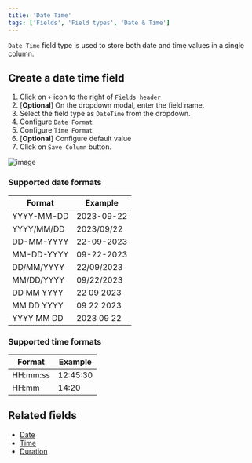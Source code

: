 ```yaml
---
title: 'Date Time'
tags: ['Fields', 'Field types', 'Date & Time']
---
```



`Date Time` field type is used to store both date and time values in a single column.

## Create a date time field
1. Click on `+` icon to the right of `Fields header`
2. [**Optional**] On the dropdown modal, enter the field name.
3. Select the field type as `DateTime` from the dropdown.
4. Configure `Date Format`
5. Configure `Time Format`
6. [**Optional**] Configure default value
7. Click on `Save Column` button.

![image](/img/v2/fields/datetime.png)

### Supported date formats
| Format       | Example      |
|--------------|--------------|
| YYYY-MM-DD   | 2023-09-22   |
| YYYY/MM/DD   | 2023/09/22   |
| DD-MM-YYYY   | 22-09-2023   |
| MM-DD-YYYY   | 09-22-2023   |
| DD/MM/YYYY   | 22/09/2023   |
| MM/DD/YYYY   | 09/22/2023   |
| DD MM YYYY   | 22 09 2023   |
| MM DD YYYY   | 09 22 2023   |
| YYYY MM DD   | 2023 09 22   |


### Supported time formats
| Format    | Example    |
|-----------|------------|
| HH:mm:ss  | 12:45:30   |
| HH:mm     | 14:20      |

## Related fields
- [Date](020.date.md)
- [Time](030.time.md)
- [Duration](040.duration.md)